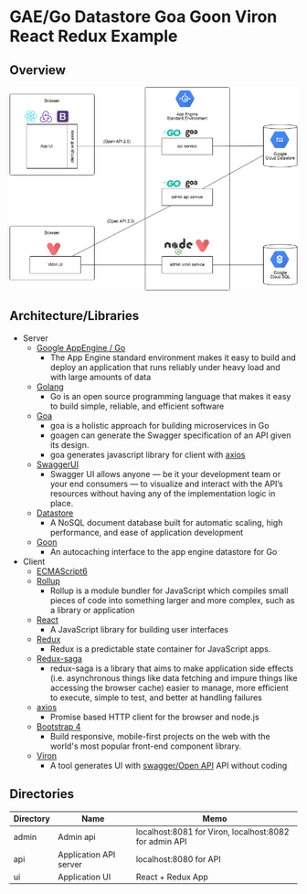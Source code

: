 # GAE/Go Datastore Goa Goon Viron React Redux Example

## Overview

![Overview](doc/overview.png)

## Architecture/Libraries

- Server
  - [Google AppEngine / Go](https://cloud.google.com/appengine/docs/standard/go/)
    - The App Engine standard environment makes it easy to build and deploy an application that runs reliably under heavy load and with large amounts of data
  - [Golang](https://golang.org/)
    - Go is an open source programming language that makes it easy to build simple, reliable, and efficient software
  - [Goa](https://goa.design/)
    - goa is a holistic approach for building microservices in Go
    - goagen can generate the Swagger specification of an API given its design.
    - goa generates javascript library for client with [axios](https://github.com/axios/axios)
  - [SwaggerUI](https://swagger.io/tools/swagger-ui/)
    - Swagger UI allows anyone — be it your development team or your end consumers — to visualize and interact with the API’s resources without having any of the implementation logic in place.
  - [Datastore](https://cloud.google.com/appengine/docs/standard/go/datastore/)
    - A NoSQL document database built for automatic scaling, high performance, and ease of application development
  - [Goon](https://github.com/mjibson/goon)
    - An autocaching interface to the app engine datastore for Go
- Client
  - [ECMAScript6](https://github.com/sorrycc/awesome-javascript#es6)
  - [Rollup](https://rollupjs.org/)
    - Rollup is a module bundler for JavaScript which compiles small pieces of code into something larger and more complex, such as a library or application
  - [React](https://reactjs.org/)
    - A JavaScript library for building user interfaces
  - [Redux](https://redux.js.org/)
    - Redux is a predictable state container for JavaScript apps.
  - [Redux-saga](https://redux-saga.js.org/)
    - redux-saga is a library that aims to make application side effects (i.e. asynchronous things like data fetching and impure things like accessing the browser cache) easier to manage, more efficient to execute, simple to test, and better at handling failures
  - [axios](https://github.com/axios/axios)
    - Promise based HTTP client for the browser and node.js
  - [Bootstrap 4](https://getbootstrap.com/docs/4.1)
    - Build responsive, mobile-first projects on the web with the world's most popular front-end component library.
  - [Viron](https://cam-inc.github.io/viron-doc/)
    - A tool generates UI with [swagger/Open API](https://swagger.io/) API without coding


## Directories

| Directory | Name                   | Memo |
|-----------|------------------------|-----------|
| admin     | Admin api              | localhost:8081 for Viron, localhost:8082 for admin API |
| api       | Application API server | localhost:8080 for API |
| ui        | Application UI         | React + Redux App |
